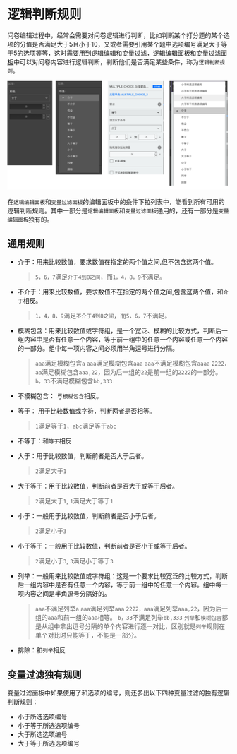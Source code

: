 # 逻辑判断规则

问卷编辑过程中，经常会需要对问卷逻辑进行判断，比如判断某个打分题的某个选项的分值是否满足大于5且小于10，又或者需要引用某个题中选项编号满足大于等于5的选项等等，这时需要用到逻辑编辑和变量过滤，[逻辑编辑面板](./logic-editor.md)和[变量过滤面板](../variable/filter.md)中可以对问卷内容进行逻辑判断，判断他们是否满足某些条件，称为`逻辑判断规则`。

<img src='./images/opr-role.png'>

在`逻辑编辑面板`和`变量过滤面板`的编辑面板中的条件下拉列表中，能看到所有可用的逻辑判断规则。其中一部分是`逻辑编辑面板`和`变量过滤面板`通用的，还有一部分是`变量编辑面板`独有的。

## 通用规则

+ 介于：用来比较数值，要求数值在指定的两个值之间,但不包含这两个值。
    > `5，6，7`满足`介于4到8之间`，而`1，4，8，9`不满足。

+ 不介于：用来比较数值，要求数值不在指定的两个值之间,包含这两个值，和`介于`相反。
    > `1，4，8，9`满足`不介于4到8之间`，而`5，6，7`不满足。

+ 模糊包含：用来比较数值或字符组，是一个宽泛、模糊的比较方式，判断后一组内容中是否有任意一个内容，等于前一组中的任意一个内容或任意一个内容的一部分。组中每一项内容之间必须用半角逗号进行分隔。
    > `aaa`满足模糊包含`a`
    > `aaa`满足模糊包含`aaa`
    > `aaa`不满足模糊包含`aaaa`
    > `2222，aa`满足模糊包含`aaa,22`，因为后一组的`22`是前一组的`2222`的一部分。
    > `b，33`不满足模糊包含`bb,333`

+ 不模糊包含： 与`模糊包含`相反。

+ 等于： 用于比较数值或字符，判断两者是否相等。
    > `1`满足等于`1`，`abc`满足等于`abc`

+ 不等于：和`等于`相反

+ 大于：用于比较数值，判断前者是否大于后者。
    > `2`满足大于`1`

+ 大于等于：用于比较数值，判断前者是否大于或等于后者。
    > `2`满足大于`1`, `1`满足大于等于`1`

+ 小于：一般用于比较数值，判断前者是否小于后者。
    > `2`满足小于`3`

+ 小于等于：一般用于比较数值，判断前者是否小于或等于后者。
    > `2`满足小于`3`, `3`满足小于等于`3`    

+ 列举：一般用来比较数值或字符组：这是一个要求比较宽泛的比较方式，判断后一组内容中是否有任意一个内容，等于前一组中的任意一个内容。组中每一项内容之间是半角逗号分隔好的。
    > `aaa`不满足列举`a`
    > `aaa`满足列举`aaa`
    > `2222，aaa`满足列举`aaa,22`，因为后一组的`aaa`和前一组的`aaa`相等。
    > `b，33`不满足列举`bb,333`
    > `列举`和`模糊包含`都是从组中拿出逗号分隔的单个内容进行逐一对比，区别就是`列举`规则在单个对比时只能等于，不能是一部分。

+ 排除：和`列举`相反 

## 变量过滤独有规则
变量过滤面板中如果使用了和选项的编号，则还多出以下四种变量过滤的独有逻辑判断规则：

+ 小于所选选项编号
+ 小于等于所选选项编号
+ 大于所选选项编号
+ 大于等于所选选项编号

